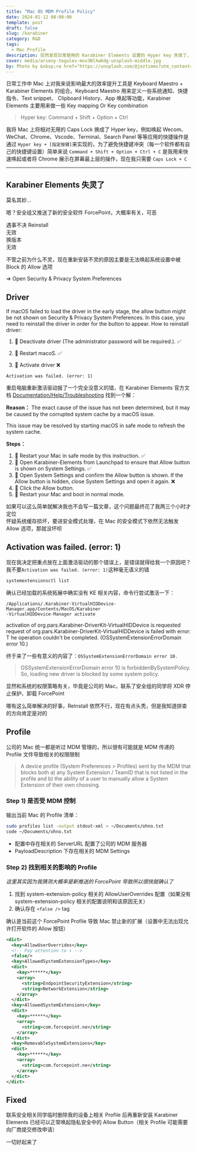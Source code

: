 ```yaml
---
title: "Mac OS MDM Profile Policy"
date: 2024-01-12 08:00:00
template: post
draft: false
slug: /karabiner
category: R&D
tags:
  - Mac Profile
description: 突然发现日常使用的 Karabiner Elements 设置的 Hyper key 失效了，这可是我的生产力效率支柱
cover: media/arseny-togulev-mnx3NlXwKdg-unsplash-middle.jpg
by: Photo by &nbsp;<a href="https://unsplash.com/@jeztimms?utm_content=creditCopyText&utm_medium=referral&utm_source=unsplash">Jez Timms</a> &nbsp; on <a href="https://unsplash.com/photos/white-and-black-angel-painting-aCgM_7B-cNk?utm_content=creditCopyText&utm_medium=referral&utm_source=unsplash">&nbsp;Unsplash</a>
---
```


日常工作中 Mac 上对我来说影响最大的效率提升工具是 Keyboard Maestro + Karabiner Elements 的组合。Keyboard Maestro 用来定义一些系统通知、快捷指令、Text snippet、 Clipboard History、App 唤起等功能，Karabiner Elements 主要用来做一些 Key mapping Or Key combination

> Hyper key: Command + Shift + Option + Ctrl

我将 Mac 上将相对无用的 Caps Lock 换成了 Hyper key，例如唤起 Wecom、WeChat、Chrome、Vscode、Terminal、Search Panel 等等应用的快捷操作是通过 `Hyper key + [指定按键]`来实现的，为了避免快捷键冲突（每一个软件都有自己的快捷键设置）简单来说 `Command + Shift + Option + Ctrl + C` 是我用来快速唤起或者将 Chrome 展示在屏幕最上层的操作，现在我只需要 `Caps Lock + C`

---

## Karabiner Elements 失灵了

莫名其妙...

嗯？安全组又推送了新的安全软件 ForcePoint，大概率有关，可恶

遇事不决 Reinstall<br>
无效<br>
换版本<br>
无效<br>

不管之前为什么不灵，现在重新安装不灵的原因主要是无法唤起系统设置中被 Block 的 Allow 选项

=> Open Security & Privacy System Preferences

## Driver

If macOS failed to load the driver in the early stage, the allow button might be not shown on Security & Privacy System Preferences.
In this case, you need to reinstall the driver in order for the button to appear.
How to reinstall driver:

1. 🌟 Deactivate driver (The administrator password will be required.). ✅

2. 🌟 Restart macoS. ✅

3. 🌟 Activate driver ❌

```shell
Activation was failed. (error: 1)
```

重启电脑重新激活驱动报了一个完全没意义的错，在 Karabiner Elements 官方文档 [Documentation/Help/Troubleshooting](https://karabiner-elements.pqrs.org/docs/help/troubleshooting/allow-button-does-not-appear/) 找到一个解：

**Reason：**
The exact cause of the issue has not been determined, but it may be caused by the corrupted system cache by a macOS issue.

This issue may be resolved by starting macOS in safe mode to refresh the system cache.

**Steps：**

1. 🌟 Restart your Mac in safe mode by this instruction. ✅
2. 🌟 Open Karabiner-Elements from Launchpad to ensure that Allow button is shown on System Settings. ✅
3. 🌟 Open System Settings and confirm the Allow button is shown. If the Allow button is hidden, close System Settings and open it again. ❌
4. 🌟 Click the Allow button.
5. 🌟 Restart your Mac and boot in normal mode.

如果可以这么简单就解决我也不会写一篇文章，这个问题最终花了我两三个小时才定位<br>
怀疑系统缓存损坏，要进安全模式处理，在 Mac 的安全模式下依然无法触发 Allow 选项，那就没坏呗

## Activation was failed. (error: 1)

现在我决定把重点放在上面激活驱动的那个错误上，是错误就得给我一个原因吧？我不要`Activation was failed. (error: 1)`这种毫无语义的错

```bash
systemextensionsctl list
```

确认已经加载的系统拓展中确实没有 KE 相关内容，命令行尝试激活一下：

```
/Applications/.Karabiner-VirtualHIDDevice-Manager.app/Contents/MacOS/Karabiner
-VirtualHIDDevice-Manager activate
```

activation of org.pars.Karabiner-DriverKit-VirtualHIDDevice is requested request of org.pars.Karabiner-DriverKit-VirtualHIDDevice is failed with error: T he operation couldn't be completed. (OSSystemExtensionErrorDomain error 10.)

终于来了一些有意义的内容了：`OSSystemExtensionErrorDomain error 10.`

> OSSystemExtensionErrorDomain error 10 is forbiddenBySystemPolicy. So, loading new driver is blocked by some system policy.

显然和系统的权限策略有关，毕竟是公司的 Mac，联系了安全组的同学将 XDR 停止保护、卸载 ForcePoint

哪有这么简单解决的好事，ReInstall 依然不行，现在有点头秃，但是我知道排查的方向肯定是对的

## Profile

公司的 Mac 统一都是听过 MDM 管理的，所以很有可能就是 MDM 传递的 Profile 文件导致相关的权限限制

> A device profile (System Preferences > Profiles) sent by the MDM that blocks both a) any System Extension / TeamID that is not listed in the profile and b) the ability of a user to manually allow a System Extension of their own choosing.

### Step 1) 是否受 MDM 控制

输出当前 Mac 的 Profile 清单：

```bash
sudo profiles list -output stdout-xml > ~/Documents/ohno.txt
code ~/Documents/ohno.txt
```

- 配置中存在相关的 ServerURL 配置了公司的 MDM 服务器
- PayloadDescription 下存在相关的 MDM Settings

### Step 2) 找到相关的影响的 Profile

_这里其实因为我猜测大概率是新推送的 ForcePoint 导致所以很快就确认了_

1. 找到 system-extension-policy 相关的 AllowUserOverrides 配置（如果没有 system-extension-policy 相关的配置说明和该原因无关）
2. 确认存在 `<false />` tag

确认是当前这个 ForcePoint Profile 导致 Mac 禁止新的扩展（设置中无法出现允许打开软件的 Allow 按钮）

```xml
<dict>
  <key>AllowUserOverrides</key>
  <!-- Pay attention to ⬇️ -->
  <false/>
  <key>AllowedSystemExtensionTypes</key>
  <dict>
    <key>******</key>
    <array>
      <string>EndpointSecurityExtension</string>
      <string>NetworkExtension</string>
    </array>
  </dict>
  <key>AllowedSystemExtensions</key>
  <dict>
    <key>******</key>
    <array>
      <string>com.forcepoint.ne</string>
    </array>
  </dict>
  <key>RemovableSystemExtensions</key>
  <dict>
    <key>******</key>
    <array>
      <string>com.forcepoint.ne</string>
    </array>
  </dict>
</dict>
```

## Fixed

联系安全相关同学临时删除我的设备上相关 Profile 后再重新安装 Karabiner Elements 已经可以正常唤起隐私安全中的 Allow Button（相关 Profile 可能需要向厂商提交修改申请）

一切好起来了
